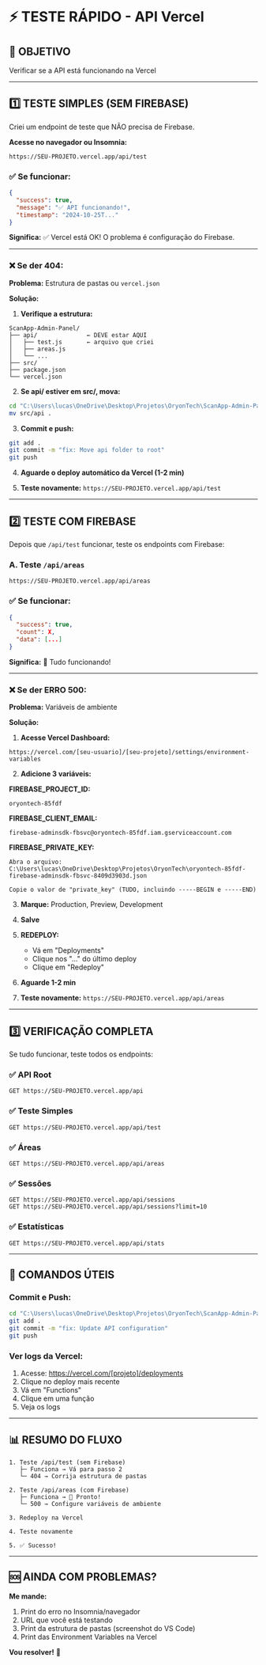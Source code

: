 # ⚡ TESTE RÁPIDO - API Vercel

## 🎯 OBJETIVO
Verificar se a API está funcionando na Vercel

---

## 1️⃣ TESTE SIMPLES (SEM FIREBASE)

Criei um endpoint de teste que NÃO precisa de Firebase.

**Acesse no navegador ou Insomnia:**
```
https://SEU-PROJETO.vercel.app/api/test
```

### ✅ Se funcionar:
```json
{
  "success": true,
  "message": "✅ API funcionando!",
  "timestamp": "2024-10-25T..."
}
```

**Significa:** ✅ Vercel está OK! O problema é configuração do Firebase.

---

### ❌ Se der 404:

**Problema:** Estrutura de pastas ou `vercel.json`

**Solução:**

1. **Verifique a estrutura:**
```
ScanApp-Admin-Panel/
├── api/              ← DEVE estar AQUI
│   ├── test.js       ← arquivo que criei
│   ├── areas.js
│   └── ...
├── src/
├── package.json
└── vercel.json
```

2. **Se api/ estiver em src/, mova:**
```bash
cd "C:\Users\lucas\OneDrive\Desktop\Projetos\OryonTech\ScanApp-Admin-Panel"
mv src/api .
```

3. **Commit e push:**
```bash
git add .
git commit -m "fix: Move api folder to root"
git push
```

4. **Aguarde o deploy automático da Vercel (1-2 min)**

5. **Teste novamente:** `https://SEU-PROJETO.vercel.app/api/test`

---

## 2️⃣ TESTE COM FIREBASE

Depois que `/api/test` funcionar, teste os endpoints com Firebase:

### A. Teste `/api/areas`

```
https://SEU-PROJETO.vercel.app/api/areas
```

### ✅ Se funcionar:
```json
{
  "success": true,
  "count": X,
  "data": [...]
}
```

**Significa:** 🎉 Tudo funcionando!

---

### ❌ Se der ERRO 500:

**Problema:** Variáveis de ambiente

**Solução:**

1. **Acesse Vercel Dashboard:**
```
https://vercel.com/[seu-usuario]/[seu-projeto]/settings/environment-variables
```

2. **Adicione 3 variáveis:**

**FIREBASE_PROJECT_ID:**
```
oryontech-85fdf
```

**FIREBASE_CLIENT_EMAIL:**
```
firebase-adminsdk-fbsvc@oryontech-85fdf.iam.gserviceaccount.com
```

**FIREBASE_PRIVATE_KEY:**
```
Abra o arquivo:
C:\Users\lucas\OneDrive\Desktop\Projetos\OryonTech\oryontech-85fdf-firebase-adminsdk-fbsvc-8409d3903d.json

Copie o valor de "private_key" (TUDO, incluindo -----BEGIN e -----END)
```

3. **Marque:** Production, Preview, Development

4. **Salve**

5. **REDEPLOY:**
   - Vá em "Deployments"
   - Clique nos "..." do último deploy
   - Clique em "Redeploy"

6. **Aguarde 1-2 min**

7. **Teste novamente:** `https://SEU-PROJETO.vercel.app/api/areas`

---

## 3️⃣ VERIFICAÇÃO COMPLETA

Se tudo funcionar, teste todos os endpoints:

### ✅ API Root
```
GET https://SEU-PROJETO.vercel.app/api
```

### ✅ Teste Simples
```
GET https://SEU-PROJETO.vercel.app/api/test
```

### ✅ Áreas
```
GET https://SEU-PROJETO.vercel.app/api/areas
```

### ✅ Sessões
```
GET https://SEU-PROJETO.vercel.app/api/sessions
GET https://SEU-PROJETO.vercel.app/api/sessions?limit=10
```

### ✅ Estatísticas
```
GET https://SEU-PROJETO.vercel.app/api/stats
```

---

## 🔧 COMANDOS ÚTEIS

### Commit e Push:
```bash
cd "C:\Users\lucas\OneDrive\Desktop\Projetos\OryonTech\ScanApp-Admin-Panel"
git add .
git commit -m "fix: Update API configuration"
git push
```

### Ver logs da Vercel:
1. Acesse: https://vercel.com/[projeto]/deployments
2. Clique no deploy mais recente
3. Vá em "Functions"
4. Clique em uma função
5. Veja os logs

---

## 📊 RESUMO DO FLUXO

```
1. Teste /api/test (sem Firebase)
   ├─ Funciona → Vá para passo 2
   └─ 404 → Corrija estrutura de pastas

2. Teste /api/areas (com Firebase)
   ├─ Funciona → 🎉 Pronto!
   └─ 500 → Configure variáveis de ambiente

3. Redeploy na Vercel

4. Teste novamente

5. ✅ Sucesso!
```

---

## 🆘 AINDA COM PROBLEMAS?

**Me mande:**
1. Print do erro no Insomnia/navegador
2. URL que você está testando
3. Print da estrutura de pastas (screenshot do VS Code)
4. Print das Environment Variables na Vercel

**Vou resolver!** 💪
